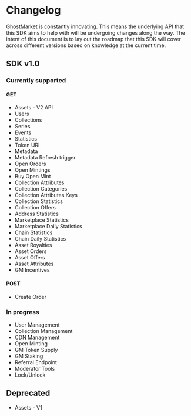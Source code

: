 # Changelog

GhostMarket is constantly innovating. This means the underlying API that this SDK aims to help with will be undergoing changes along the way. The intent of this document is to lay out the roadmap that this SDK will cover across different versions based on knowledge at the current time.

## SDK v1.0

### Currently supported
 
#### GET

* Assets - V2 API
* Users
* Collections
* Series
* Events
* Statistics
* Token URI
* Metadata
* Metadata Refresh trigger
* Open Orders
* Open Mintings
* Buy Open Mint
* Collection Attributes
* Collection Categories
* Collection Attributes Keys
* Collection Statistics
* Collection Offers
* Address Statistics
* Marketplace Statistics
* Marketplace Daily Statistics
* Chain Statistics
* Chain Daily Statistics
* Asset Royalties
* Asset Orders
* Asset Offers
* Asset Attributes
* GM Incentives

#### POST

* Create Order
 
### In progress
 
* User Management
* Collection Management
* CDN Management
* Open Minting
* GM Token Supply
* GM Staking
* Referral Endpoint
* Moderator Tools
* Lock/Unlock

## Deprecated

* Assets - V1
